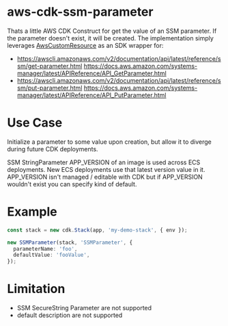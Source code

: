 # aws-cdk-ssm-parameter

Thats a little AWS CDK Construct for get the value of an SSM parameter. If the parameter doesn't exist, it will be created. The implementation simply leverages [AwsCustomResource](https://docs.aws.amazon.com/cdk/api/latest/docs/@aws-cdk_custom-resources.AwsCustomResource.html) as an SDK wrapper for:

- https://awscli.amazonaws.com/v2/documentation/api/latest/reference/ssm/get-parameter.html https://docs.aws.amazon.com/systems-manager/latest/APIReference/API_GetParameter.html
- https://awscli.amazonaws.com/v2/documentation/api/latest/reference/ssm/put-parameter.html https://docs.aws.amazon.com/systems-manager/latest/APIReference/API_PutParameter.html

# Use Case

Initialize a parameter to some value upon creation, but allow it to diverge during future CDK deployments.

SSM StringParameter APP_VERSION of an image is used across ECS deployments. New ECS deployments use that latest version value in it. APP_VERSION isn't managed / editable with CDK but if APP_VERSION wouldn't exist you can specify kind of default.

# Example

```ts
const stack = new cdk.Stack(app, 'my-demo-stack', { env });

new SSMParameter(stack, 'SSMParameter', {
  parameterName: 'foo',
  defaultValue: 'fooValue',
});
```

# Limitation

- SSM SecureString Parameter are not supported
- default description are not supported
